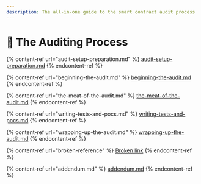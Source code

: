 ```yaml
---
description: The all-in-one guide to the smart contract audit process
---
```


# 📝 The Auditing Process

{% content-ref url="audit-setup-preparation.md" %}
[audit-setup-preparation.md](audit-setup-preparation.md)
{% endcontent-ref %}

{% content-ref url="beginning-the-audit.md" %}
[beginning-the-audit.md](beginning-the-audit.md)
{% endcontent-ref %}

{% content-ref url="the-meat-of-the-audit.md" %}
[the-meat-of-the-audit.md](the-meat-of-the-audit.md)
{% endcontent-ref %}

{% content-ref url="writing-tests-and-pocs.md" %}
[writing-tests-and-pocs.md](writing-tests-and-pocs.md)
{% endcontent-ref %}

{% content-ref url="wrapping-up-the-audit.md" %}
[wrapping-up-the-audit.md](wrapping-up-the-audit.md)
{% endcontent-ref %}

{% content-ref url="broken-reference" %}
[Broken link](broken-reference)
{% endcontent-ref %}

{% content-ref url="addendum.md" %}
[addendum.md](addendum.md)
{% endcontent-ref %}
